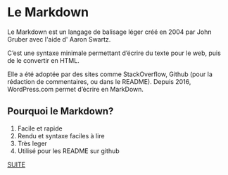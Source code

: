 # Le Markdown
Le Markdown est un langage de balisage léger créé en 2004 par John Gruber avec l'aide d' Aaron Swartz.

C’est une syntaxe minimale permettant d’écrire du texte pour le web, puis de le convertir en HTML.

Elle a été adoptée par des sites comme StackOverflow, Github (pour la rédaction de commentaires, ou dans le README). Depuis 2016, WordPress.com permet d’écrire en MarkDown.

## Pourquoi le Markdown?

1. Facile et rapide
2. Rendu et syntaxe faciles à lire
3. Très leger
4. Utilisé pour les README sur github


[SUITE](#LISTE) 
